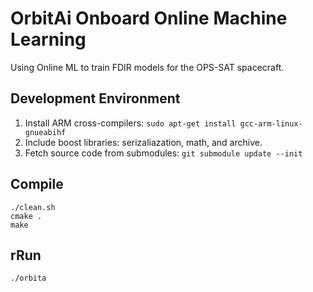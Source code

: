 # OrbitAi Onboard Online Machine Learning
Using Online ML to train FDIR models for the OPS-SAT spacecraft.

## Development Environment
1. Install ARM cross-compilers: `sudo apt-get install gcc-arm-linux-gnueabihf`
2. Include boost libraries: serizaliazation, math, and archive.
3. Fetch source code from submodules: `git submodule update --init`

## Compile
```
./clean.sh
cmake .
make
```

## rRun
`./orbita`
